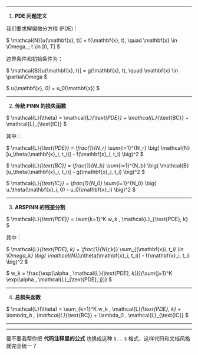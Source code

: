 

---


1. **PDE 问题定义**

我们要求解偏微分方程 (PDE)：

$ \mathcal{N}\[u(\mathbf{x}, t)] = f(\mathbf{x}, t), \quad \mathbf{x} \in \Omega, ; t \in \[0, T] $

边界条件和初始条件为：

$ \mathcal{B}\[u(\mathbf{x}, t)] = g(\mathbf{x}, t), \quad \mathbf{x} \in \partial\Omega $

$ u(\mathbf{x}, 0) = u\_0(\mathbf{x}) $

---

2. **传统 PINN 的损失函数**

\$ \mathcal{L}(\theta) = \mathcal{L}*{\text{PDE}} + \mathcal{L}*{\text{BC}} + \mathcal{L}\_{\text{IC}} \$

其中：

\$ \mathcal{L}*{\text{PDE}} = \frac{1}{N\_r} \sum*{i=1}^{N\_r} \big( \mathcal{N}\[u\_\theta(\mathbf{x}\_i, t\_i)] - f(\mathbf{x}\_i, t\_i) \big)^2 \$

\$ \mathcal{L}*{\text{BC}} = \frac{1}{N\_b} \sum*{i=1}^{N\_b} \big( \mathcal{B}\[u\_\theta(\mathbf{x}\_i, t\_i)] - g(\mathbf{x}\_i, t\_i) \big)^2 \$

\$ \mathcal{L}*{\text{IC}} = \frac{1}{N\_0} \sum*{i=1}^{N\_0} \big( u\_\theta(\mathbf{x}\_i, 0) - u\_0(\mathbf{x}\_i) \big)^2 \$

---

3. **ARSPINN 的残差分割**

\$ \mathcal{L}*{\text{PDE}} = \sum*{k=1}^K w\_k , \mathcal{L}\_{\text{PDE}, k} \$

其中：

\$ \mathcal{L}*{\text{PDE}, k} = \frac{1}{N*{r,k}} \sum\_{(\mathbf{x}*i, t\_i) \in \Omega\_k} \big( \mathcal{N}\[u*\theta(\mathbf{x}\_i, t\_i)] - f(\mathbf{x}\_i, t\_i) \big)^2 \$

\$ w\_k = \frac{\exp(\alpha , \mathcal{L}*{\text{PDE}, k})}{\sum*{j=1}^K \exp(\alpha , \mathcal{L}\_{\text{PDE}, j})} \$

---

4. **总损失函数**

\$ \mathcal{L}(\theta) = \sum\_{k=1}^K w\_k , \mathcal{L}*{\text{PDE}, k} + \lambda\_b , \mathcal{L}*{\text{BC}} + \lambda\_0 , \mathcal{L}\_{\text{IC}} \$

---


---

要不要我帮你把 **代码注释里的公式** 也换成这种 `$...$` 格式，这样代码和文档风格就完全统一？


